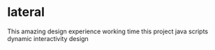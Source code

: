 # lateral
This  amazing design experience working time this project java scripts dynamic interactivity design
